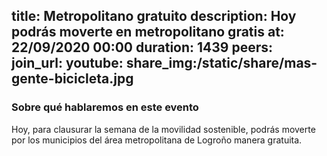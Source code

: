 title: Metropolitano gratuito
description: Hoy podrás moverte en metropolitano gratis
at: 22/09/2020 00:00
duration: 1439
peers:
join_url:
youtube:
share_img:/static/share/mas-gente-bicicleta.jpg
----
### Sobre qué hablaremos en este evento

Hoy, para clausurar la semana de la movilidad sostenible, podrás moverte por los municipios del área metropolitana de Logroño manera gratuita.
